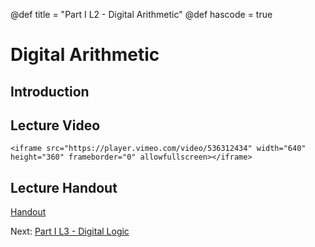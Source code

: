 @def title = "Part I L2 - Digital Arithmetic"
@def hascode = true

# Digital Arithmetic
## Introduction

## Lecture Video
~~~
<iframe src="https://player.vimeo.com/video/536312434" width="640" height="360" frameborder="0" allowfullscreen></iframe>
~~~
## Lecture Handout
[Handout](/part_i/ME319_-_Mechatronics_-_Part_I_Lecture_2_Digital_Arithmetic.pdf)


Next: [Part I L3 - Digital Logic](../lecture3/)  